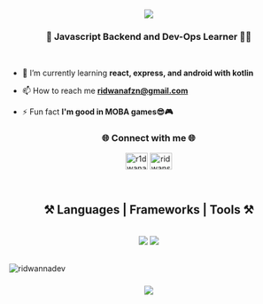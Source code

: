 <h1 align="center">
    <img src="https://readme-typing-svg.herokuapp.com/?font=Righteous&size=35&center=true&vCenter=true&width=500&height=70&duration=4000&lines=Hi+There!+👋;+I'm+Ridwanskie+!;" />
</h1>
<h3 align="center">📑 Javascript Backend and Dev-Ops Learner 👨‍💻</h3>
<br>

- 🌱 I’m currently learning **react, express, and android with kotlin**

- 📫 How to reach me **ridwanafzn@gmail.com**

- ⚡ Fun fact **I'm good in MOBA games😎🎮**

<h3 align="center">🌐 Connect with me 🌐</h3>
<p align="center">
<a href="https://instagram.com/r1dwanafazn" target="blank"><img align="center" src="https://raw.githubusercontent.com/rahuldkjain/github-profile-readme-generator/master/src/images/icons/Social/instagram.svg" alt="r1dwanafazn" height="30" width="40" /></a>
<a href="https://www.youtube.com/@ridwanskie" target="blank"><img align="center" src="https://raw.githubusercontent.com/rahuldkjain/github-profile-readme-generator/master/src/images/icons/Social/youtube.svg" alt="ridwanskie." height="30" width="40" /></a>
</p>

<br>
<h2 align="center">⚒️ Languages | Frameworks | Tools ⚒️</h2>
<br/>
<div align="center">
    <img src="https://skillicons.dev/icons?i=html,css,javascript,java,kotlin,git,github,vscode" />
    <img src="https://skillicons.dev/icons?i=nodejs,express,mongodb,mysql,docker,linux,bash" /><br>
</div>

<br/>

<p><img align="center" src="https://github-readme-streak-stats.herokuapp.com/?user=ridwannadev&" alt="ridwannadev" /></p>

<h3 align="center">
    <img src="https://readme-typing-svg.herokuapp.com/?font=Righteous&size=25&center=true&vCenter=true&width=500&height=70&duration=4000&lines=Thanks+for+visiting!+✌️;+Shoot+me+a+message+on+Linkedin!;">
</h3>
